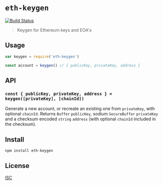 # `eth-keygen`

[![Build Status](https://travis-ci.org/hyperdivision/eth-keygen.svg?branch=master)](https://travis-ci.org/hyperdivision/eth-keygen)

> Keygen for Ethereum keys and EOA's

## Usage

```js
var keygen = require('eth-keygen')

const account = keygen() // { publicKey, privateKey, address }
```

## API

### `const { publicKey, privateKey, address } = keygen([privateKey], [chainId])`

Generate a new account, or recreate an existing one from `privateKey`, with
optional `chainId`. Returns `Buffer` `publicKey`, sodium `SecureBuffer`
`privateKey` and a checksum encoded `string` `address` (with optional `chainId`
included in the checksum).

## Install

```sh
npm install eth-keygen
```

## License

[ISC](LICENSE)
